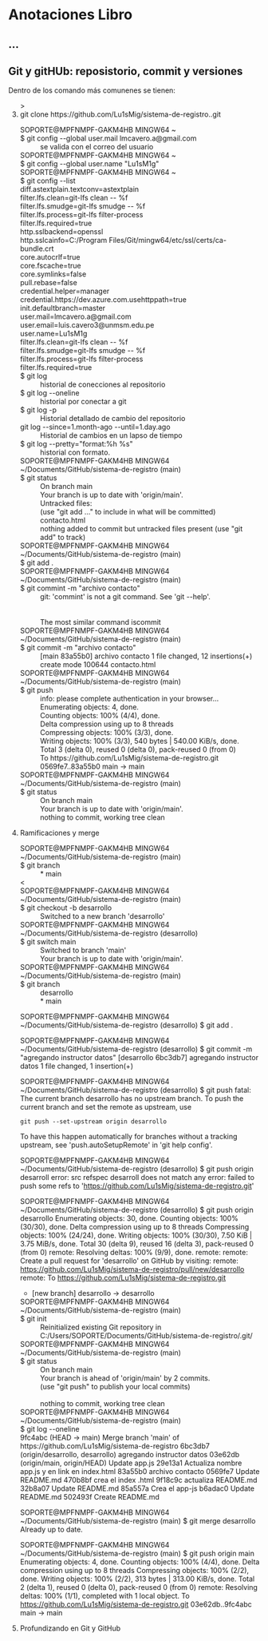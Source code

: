 <h1>Anotaciones Libro</h1>

<h2>...</h2>
<h2>Git y gitHUb: reposistorio, commit y versiones</h2>
<p>Dentro de los comando más comunenes se tienen:</p>
<ol start="3">>
  <li>git clone https://github.com/Lu1sMig/sistema-de-registro..git</li>
<dl>
  <dt>SOPORTE@MPFNMPF-GAKM4HB MINGW64 ~<br />
$ git config --global user.mail lmcavero.a@gmail.com
</dt>
  <dd>se valida con el correo del usuario</dd>
  <dt>SOPORTE@MPFNMPF-GAKM4HB MINGW64 ~<br />
$ git config --global user.name "Lu1sM1g"
  </dt>
  <dt>
    SOPORTE@MPFNMPF-GAKM4HB MINGW64 ~<br />
$ git config --list<br/>
diff.astextplain.textconv=astextplain<br />
filter.lfs.clean=git-lfs clean -- %f<br />
filter.lfs.smudge=git-lfs smudge -- %f<br />
filter.lfs.process=git-lfs filter-process<br/>
filter.lfs.required=true<br/>
http.sslbackend=openssl<br/>
http.sslcainfo=C:/Program Files/Git/mingw64/etc/ssl/certs/ca-bundle.crt<br/>
core.autocrlf=true<br/>
core.fscache=true<br/>
core.symlinks=false<br/>
pull.rebase=false<br/>
credential.helper=manager<br/>
credential.https://dev.azure.com.usehttppath=true<br/>
init.defaultbranch=master<br/>
user.mail=lmcavero.a@gmail.com<br/>
user.email=luis.cavero3@unmsm.edu.pe<br/>
user.name=Lu1sM1g<br/>
filter.lfs.clean=git-lfs clean -- %f<br/>
filter.lfs.smudge=git-lfs smudge -- %f<br/>
filter.lfs.process=git-lfs filter-process<br/>
filter.lfs.required=true<br/>

  </dt>
<dt>$ git log</dt>
<dd>historial de conecciones al repositorio</dd>
<dt>$ git log --oneline</dt>
<dd>historial por conectar a git</dd>
<dt>$ git log -p</dt>
<dd>Historial detallado de cambio del repositorio</dd>
<dt>git log --since=1.month-ago --until=1.day.ago</dt>
<dd>Historial de cambios en un lapso de tiempo</dd>
<dt>$ git log --pretty="format:%h %s"</dt>
<dd>historial con formato.</dd>
<dt>SOPORTE@MPFNMPF-GAKM4HB MINGW64 ~/Documents/GitHub/sistema-de-registro (main)<br />$ git status</dt>
<dd>On branch main<br/> Your branch is up to date with 'origin/main'.<br/>Untracked files:<br/>  (use "git add <file>..." to include in what will be committed)<br/>contacto.html<br/>
nothing added to commit but untracked files present (use "git add" to track)
</dd>
<dt>SOPORTE@MPFNMPF-GAKM4HB MINGW64 ~/Documents/GitHub/sistema-de-registro (main)<br/>$ git add .</dt>
<dd></dd>
<dt>SOPORTE@MPFNMPF-GAKM4HB MINGW64 ~/Documents/GitHub/sistema-de-registro (main)<br/>$ git commint -m "archivo contacto"</dt>
<dd>git: 'commint' is not a git command. See 'git --help'.<br/><br/><br/>The most similar command is<br\>commit </dt></dd>
<dt>SOPORTE@MPFNMPF-GAKM4HB MINGW64 ~/Documents/GitHub/sistema-de-registro (main)<br/>
$ git commit -m "archivo contacto"</dt>
<dd> [main 83a55b0] archivo contacto <br\> 1 file changed, 12 insertions(+) <br/> create mode 100644 contacto.html</dd>
<dt>SOPORTE@MPFNMPF-GAKM4HB MINGW64 ~/Documents/GitHub/sistema-de-registro (main)<br/>$ git push</dt>
<dd>info: please complete authentication in your browser...<br/>
Enumerating objects: 4, done.<br/>
Counting objects: 100% (4/4), done.<br/>
Delta compression using up to 8 threads<br/>
Compressing objects: 100% (3/3), done.<br/>
Writing objects: 100% (3/3), 540 bytes | 540.00 KiB/s, done.<br/>
Total 3 (delta 0), reused 0 (delta 0), pack-reused 0 (from 0)<br/>
To https://github.com/Lu1sMig/sistema-de-registro.git<br/>
   0569fe7..83a55b0  main -> main<br/>
</dd>
<dt>SOPORTE@MPFNMPF-GAKM4HB MINGW64 ~/Documents/GitHub/sistema-de-registro (main)<br/>$ git status</dt>
<dd>On branch main<br/>Your branch is up to date with 'origin/main'.<br/>nothing to commit, working tree clean</dd>

</dl>
  <li>Ramificaciones y merge
  </li>
  <dl>
    <dt>SOPORTE@MPFNMPF-GAKM4HB MINGW64 ~/Documents/GitHub/sistema-de-registro (main)<br/>$ git branch<br/></dt>
    <dd>* main</dd><
    <dt>SOPORTE@MPFNMPF-GAKM4HB MINGW64 ~/Documents/GitHub/sistema-de-registro (main)<br>$ git checkout -b desarrollo</dt>
    <dd>Switched to a new branch 'desarrollo'</dd>
    <dt>SOPORTE@MPFNMPF-GAKM4HB MINGW64 ~/Documents/GitHub/sistema-de-registro (desarrollo)<br>$ git switch main</dt>
    <dd>Switched to branch 'main'<br/>Your branch is up to date with 'origin/main'.</dd>
    <dt>SOPORTE@MPFNMPF-GAKM4HB MINGW64 ~/Documents/GitHub/sistema-de-registro (main)<br/>$ git branch</dt>
    <dd>desarrollo<br/>* main</dd>
  </dl>

SOPORTE@MPFNMPF-GAKM4HB MINGW64 ~/Documents/GitHub/sistema-de-registro (desarrollo)
$ git add .

SOPORTE@MPFNMPF-GAKM4HB MINGW64 ~/Documents/GitHub/sistema-de-registro (desarrollo)
$ git commit -m "agregando instructor datos"
[desarrollo 6bc3db7] agregando instructor datos
 1 file changed, 1 insertion(+)

SOPORTE@MPFNMPF-GAKM4HB MINGW64 ~/Documents/GitHub/sistema-de-registro (desarrollo)
$ git push
fatal: The current branch desarrollo has no upstream branch.
To push the current branch and set the remote as upstream, use

    git push --set-upstream origin desarrollo

To have this happen automatically for branches without a tracking
upstream, see 'push.autoSetupRemote' in 'git help config'.


SOPORTE@MPFNMPF-GAKM4HB MINGW64 ~/Documents/GitHub/sistema-de-registro (desarrollo)
$ git push origin desarroll
error: src refspec desarroll does not match any
error: failed to push some refs to 'https://github.com/Lu1sMig/sistema-de-registro.git'

SOPORTE@MPFNMPF-GAKM4HB MINGW64 ~/Documents/GitHub/sistema-de-registro (desarrollo)
$ git push origin desarrollo
Enumerating objects: 30, done.
Counting objects: 100% (30/30), done.
Delta compression using up to 8 threads
Compressing objects: 100% (24/24), done.
Writing objects: 100% (30/30), 7.50 KiB | 3.75 MiB/s, done.
Total 30 (delta 9), reused 16 (delta 3), pack-reused 0 (from 0)
remote: Resolving deltas: 100% (9/9), done.
remote:
remote: Create a pull request for 'desarrollo' on GitHub by visiting:
remote:      https://github.com/Lu1sMig/sistema-de-registro/pull/new/desarrollo
remote:
To https://github.com/Lu1sMig/sistema-de-registro.git
 * [new branch]      desarrollo -> desarrollo

<dt>SOPORTE@MPFNMPF-GAKM4HB MINGW64 ~/Documents/GitHub/sistema-de-registro (main) <br/>$ git init</dt>
<dd>Reinitialized existing Git repository in C:/Users/SOPORTE/Documents/GitHub/sistema-de-registro/.git/<br />
<dt>SOPORTE@MPFNMPF-GAKM4HB MINGW64 ~/Documents/GitHub/sistema-de-registro (main)<br />$ git status</dt>
<dd>On branch main<br/>
Your branch is ahead of 'origin/main' by 2 commits.<br/>
  (use "git push" to publish your local commits)<br/><br/>
nothing to commit, working tree clean</dd>

<dt>SOPORTE@MPFNMPF-GAKM4HB MINGW64 ~/Documents/GitHub/sistema-de-registro (main)<br/>
$ git log --oneline</dt>
<dd></dd>9fc4abc (HEAD -> main) Merge branch 'main' of https://github.com/Lu1sMig/sistema-de-registro
6bc3db7 (origin/desarrollo, desarrollo) agregando instructor datos
03e62db (origin/main, origin/HEAD) Update app.js
29e13a1 Actualiza nombre app.js y en link en index.html
83a55b0 archivo contacto
0569fe7 Update README.md
470b8bf crea el index .html
9f18c9c actualiza README.md
32b8a07 Update README.md
85a557a Crea el app-js
b6adac0 Update README.md
502493f Create README.md</dd>

SOPORTE@MPFNMPF-GAKM4HB MINGW64 ~/Documents/GitHub/sistema-de-registro (main)
$ git merge desarrollo
Already up to date.

SOPORTE@MPFNMPF-GAKM4HB MINGW64 ~/Documents/GitHub/sistema-de-registro (main)
$ git push origin main
Enumerating objects: 4, done.
Counting objects: 100% (4/4), done.
Delta compression using up to 8 threads
Compressing objects: 100% (2/2), done.
Writing objects: 100% (2/2), 313 bytes | 313.00 KiB/s, done.
Total 2 (delta 1), reused 0 (delta 0), pack-reused 0 (from 0)
remote: Resolving deltas: 100% (1/1), completed with 1 local object.
To https://github.com/Lu1sMig/sistema-de-registro.git
   03e62db..9fc4abc  main -> main
</dd>
<li>Profundizando en Git y GitHub</li>      
</ol>


<style type=”text/css”>
ol {  list-style-type: lower-roman;}
</style>

